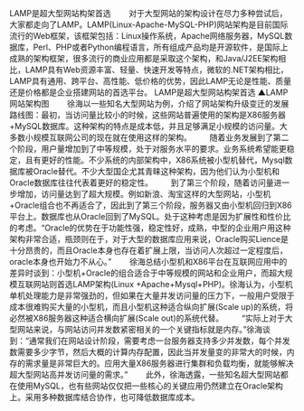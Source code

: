 LAMP是超大型网站构架首选
　　对于大型网站的架构设计在尽力多种尝试后，大家都走向了LAMP。LAMP(Linux-Apache-MySQL-PHP)网站架构是目前国际流行的Web框架，该框架包括：Linux操作系统，Apache网络服务器，MySQL数据库，Perl、PHP或者Python编程语言，所有组成产品均是开源软件，是国际上成熟的架构框架，很多流行的商业应用都是采取这个架构，和Java/J2EE架构相比，LAMP具有Web资源丰富、轻量、快速开发等特点，微软的.NET架构相比，LAMP具有通用、跨平台、高性能、低价格的优势，因此LAMP无论是性能、质量还是价格都是企业搭建网站的首选平台。
LAMP是超大型网站构架首选
▲LAMP网站架构图
　　徐海以一些知名大型网站为例，介绍了网站架构升级变迁的发展路线图：最初，当访问量比较小的时候，这些网站普遍使用的架构是X86服务器+MySQL数据库。这种架构的特点是成本低，并且足够满足小规模的访问量。大多数小规模互联网公司的现在就在使用这样的架构。
　　随着业务发展到了第二个阶段，用户量增加到了中等规模，处于对服务水平的要求。业务系统希望能更稳定，且有更好的性能。不少系统的内部架构中，X86系统被小型机替代，Mysql数据库被Oracle替代。不少大型国企尤其青睐这种架构，因为他们认为小型机和Oracle数据库往往代表着更好的稳定性。
　　到了第三个阶段，随着访问量进一步增加，访问量达到了超大规模。例如新浪、淘宝这样的大型网站，小型机+Oracle组合也不再适合了，因此到了第三个阶段，服务器又由小型机回归到X86平台上。数据库也从Oracle回到了MySQL。处于这种考虑是因为扩展性和性价比的考虑。“Oracle的优势在于功能性强，稳定性好，成熟，中型的企业用户用这种架构非常合适，瓶颈则在于，对于大型的数据库应用来说，Oracle购买Lience是十分昂贵的，而且Oracle本身也存在着扩展上限，当访问人次超过一定程度后，oracle本身也开始力不从心。”
　　徐海总结小型机和X86平台在互联网应用中的差异时谈到：小型机+Oracle的组合适合于中等规模的网站和企业用户，而超大规模互联网站则首选LAMP架构(Linux +Apache+Mysql+PHP)。徐海认为，小型机单机处理能力是非常强劲的，但如果在大量并发访问量的压力下，一般用户受限于成本很难购买大量的小型机，而且小型机这种适合纵向扩展(Scale up)的系统，将必然被X86服务器这种适合横向扩展(Scale out)的系统代替。
　　“实际上对于大型网站来说，与网站访问并发数紧密相关的一个关键指标就是内存。”徐海谈到：“通常我们在网站设计阶段，需要考虑一台服务器支持多少并发数，每个并发数需要多少字节，然后大概的计算内存配置，因此当并发量变的非常大的时候，内存的需求量是非常巨大的。应用大量X86服务器进行集群和负载均衡，就能够解决超大型网站高并发访问量的需求。”
　　此外，徐海透露，一些知名超大型网站都在使用MySQL，也有些网站仅仅把一些核心的关键应用仍然建立在Oracle架构上。采用多种数据库结合协作，也可降低数据库成本。